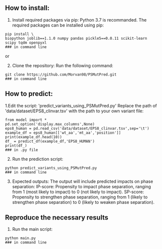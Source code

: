 ## How to install: 

1. Install required packages via pip:
   Python 3.7 is recommanded. The required packages can be installed using pip:
```
pip install \
biopython joblib==1.1.0 numpy pandas pickle5==0.0.11 scikit-learn scipy tqdm openpyxl
### in command line
```
  or

  
2. Clone the repository:
   Run the following command:
```
git clone https://github.com/Morvan98/PSMutPred.git
### in command line
```
## How to predict:

1.Edit the script: 'predict_variants_using_PSMutPred.py'
  Replace the path of 'data/dataset/EPS8_clinvar.tsv' with the path to your own variant file:
```
from model import *
pd.set_option('display.max_columns',None)
eps8_human = pd.read_csv('data/dataset/EPS8_clinvar.tsv',sep='\t')
example_df = eps8_human[['wt_aa','mt_aa','position']]
print(example_df.head(10))
df_ = predict_df(example_df,'EPS8_HUMAN')
print(df_)
### in .py file
```
2. Run the prediction script:
```
python predict_variants_using_PSMutPred.py
### in command line
```
3. Expected outputs:
   The output will include predicted impacts on phase separation:
    IP-score: Propensity to impact phase separation, ranging from 1 (most likely to impact) to 0 (not likely to impact).
    SP-score: Propensity to strengthen phase separation, ranging from 1 (likely to strengthen phase separation) to 0 (likely to weaken phase separation).
## Reproduce the necessary results
1. Run the main script:
```
python main.py
### in command line
```
